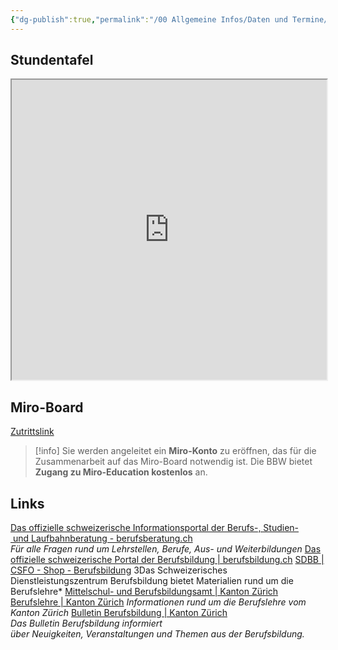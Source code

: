 ```yaml
---
{"dg-publish":true,"permalink":"/00 Allgemeine Infos/Daten und Termine/"}
---
```


## Stundentafel
<iframe src="https://drive.google.com/file/d/1p-99ScPpQAz9HI6YxDsEyyfr_pHhelMR/preview" width="100%" height="480" allow="autoplay"></iframe>

## Miro-Board

[Zutrittslink](http://aburossi.ch/mirobbk)
>[!info]
>Sie werden angeleitet ein **Miro-Konto** zu eröffnen, das für die Zusammenarbeit auf das Miro-Board notwendig ist. Die BBW bietet **Zugang zu Miro-Education kostenlos** an.

## Links
[Das offizielle schweizerische Informationsportal der Berufs-, Studien- und Laufbahnberatung - berufsberatung.ch](https://www.berufsberatung.ch/dyn/show/1418)
*Für alle Fragen rund um Lehrstellen, Berufe, Aus- und Weiterbildungen*
[Das offizielle schweizerische Portal der Berufsbildung | berufsbildung.ch](https://www.berufsbildung.ch/de)
[SDBB | CSFO - Shop - Berufsbildung](https://shop.sdbb.ch/berufsbildung-1.html)
3Das Schweizerisches Dienstleistungszentrum Berufsbildung bietet Materialien rund um die Berufslehre*
[Mittelschul- und Berufsbildungsamt | Kanton Zürich](https://www.zh.ch/de/bildungsdirektion/mittelschul-berufsbildungsamt.html)
[Berufslehre | Kanton Zürich](https://www.zh.ch/de/bildung/berufslehre.html)
*Informationen rund um die Berufslehre vom Kanton Zürich*
[Bulletin Berufsbildung | Kanton Zürich](https://www.zh.ch/de/bildung/berufslehre/bulletin-berufsbildung.html)
*Das Bulletin Berufsbildung informiert über Neuigkeiten, Veranstaltungen und Themen aus der Berufsbildung.*